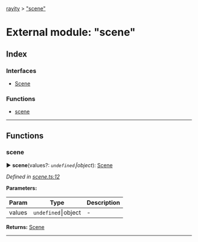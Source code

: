 [rayity](../README.md) > ["scene"](../modules/_scene_.md)



# External module: "scene"

## Index

### Interfaces

* [Scene](../interfaces/_scene_.scene.md)


### Functions

* [scene](_scene_.md#scene-1)



---
## Functions
<a id="scene-1"></a>

###  scene

► **scene**(values?: *`undefined`⎮object*): [Scene](../interfaces/_scene_.scene.md)




*Defined in [scene.ts:12](https://github.com/gribbet/rayity/blob/340dc71/src/scene.ts#L12)*



**Parameters:**

| Param | Type | Description |
| ------ | ------ | ------ |
| values | `undefined`⎮object   |  - |





**Returns:** [Scene](../interfaces/_scene_.scene.md)





___



